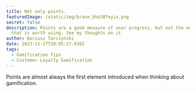 ```yaml
---
title: Not only points.
featuredImage: /static/img/brave_bho38feyix.png
secret: false
description: Points are a good measure of user progress, but not the only one
  that is worth using. See my thoughts on it
author: Dariusz Tarczyński
date: 2023-11-27T20:05:17.036Z
tags:
  - Gamification Tips
  - Customer Loyalty Gamification
---
```

Points are almost always the first element introduced when thinking about gamification.